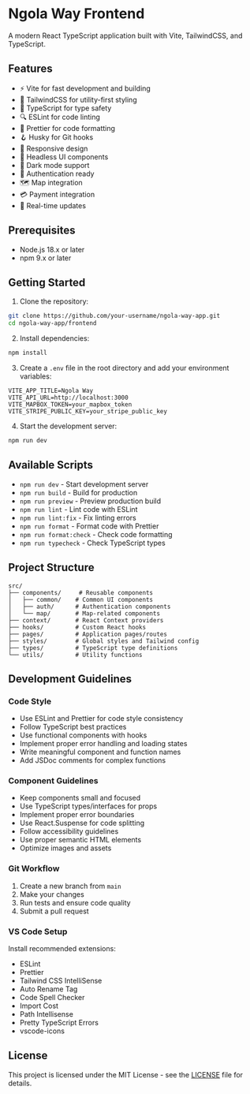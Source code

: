 # Ngola Way Frontend

A modern React TypeScript application built with Vite, TailwindCSS, and TypeScript.

## Features

- ⚡️ Vite for fast development and building
- 🎨 TailwindCSS for utility-first styling
- 📝 TypeScript for type safety
- 🔍 ESLint for code linting
- 💅 Prettier for code formatting
- 🪝 Husky for Git hooks
- 📱 Responsive design
- 🎯 Headless UI components
- 🌙 Dark mode support
- 🔐 Authentication ready
- 🗺️ Map integration
- 💳 Payment integration
- 🔄 Real-time updates

## Prerequisites

- Node.js 18.x or later
- npm 9.x or later

## Getting Started

1. Clone the repository:
```bash
git clone https://github.com/your-username/ngola-way-app.git
cd ngola-way-app/frontend
```

2. Install dependencies:
```bash
npm install
```

3. Create a `.env` file in the root directory and add your environment variables:
```env
VITE_APP_TITLE=Ngola Way
VITE_API_URL=http://localhost:3000
VITE_MAPBOX_TOKEN=your_mapbox_token
VITE_STRIPE_PUBLIC_KEY=your_stripe_public_key
```

4. Start the development server:
```bash
npm run dev
```

## Available Scripts

- `npm run dev` - Start development server
- `npm run build` - Build for production
- `npm run preview` - Preview production build
- `npm run lint` - Lint code with ESLint
- `npm run lint:fix` - Fix linting errors
- `npm run format` - Format code with Prettier
- `npm run format:check` - Check code formatting
- `npm run typecheck` - Check TypeScript types

## Project Structure

```
src/
├── components/     # Reusable components
│   ├── common/    # Common UI components
│   ├── auth/      # Authentication components
│   └── map/       # Map-related components
├── context/       # React Context providers
├── hooks/         # Custom React hooks
├── pages/         # Application pages/routes
├── styles/        # Global styles and Tailwind config
├── types/         # TypeScript type definitions
└── utils/         # Utility functions
```

## Development Guidelines

### Code Style

- Use ESLint and Prettier for code style consistency
- Follow TypeScript best practices
- Use functional components with hooks
- Implement proper error handling and loading states
- Write meaningful component and function names
- Add JSDoc comments for complex functions

### Component Guidelines

- Keep components small and focused
- Use TypeScript types/interfaces for props
- Implement proper error boundaries
- Use React.Suspense for code splitting
- Follow accessibility guidelines
- Use proper semantic HTML elements
- Optimize images and assets

### Git Workflow

1. Create a new branch from `main`
2. Make your changes
3. Run tests and ensure code quality
4. Submit a pull request

### VS Code Setup

Install recommended extensions:
- ESLint
- Prettier
- Tailwind CSS IntelliSense
- Auto Rename Tag
- Code Spell Checker
- Import Cost
- Path Intellisense
- Pretty TypeScript Errors
- vscode-icons

## License

This project is licensed under the MIT License - see the [LICENSE](LICENSE) file for details.
